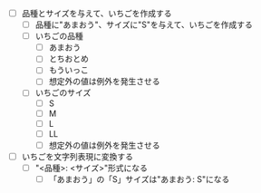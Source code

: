 - [ ] 品種とサイズを与えて、いちごを作成する
    - [ ] 品種に"あまおう"、サイズに"S"を与えて、いちごを作成する
    - [ ] いちごの品種
        - [ ] あまおう
        - [ ] とちおとめ
        - [ ] もういっこ
        - [ ] 想定外の値は例外を発生させる
    - [ ] いちごのサイズ
        - [ ] S
        - [ ] M
        - [ ] L
        - [ ] LL
        - [ ] 想定外の値は例外を発生させる
- [ ] いちごを文字列表現に変換する
    - [ ] "<品種>: <サイズ>"形式になる
        - [ ] 「あまおう」の「S」サイズは"あまおう: S"になる

